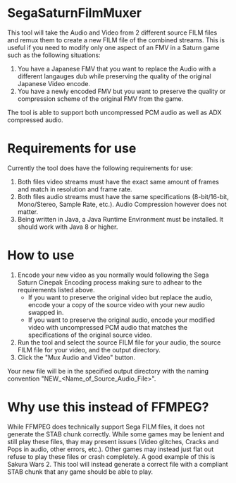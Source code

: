 # SegaSaturnFilmMuxer

This tool will take the Audio and Video from 2 different source FILM files and remux them to create a new FILM file of the combined streams. This is useful if you need to modify only one aspect of an FMV in a Saturn game such as the following situations:

1) You have a Japanese FMV that you want to replace the Audio with a different langauges dub while preserving the quality of the original Japanese Video encode.
2) You have a newly encoded FMV but you want to preserve the quality or compression scheme of the original FMV from the game.

The tool is able to support both uncompressed PCM audio as well as ADX compressed audio.

# Requirements for use

Currently the tool does have the following requirements for use:

1) Both files video streams must have the exact same amount of frames and match in resolution and frame rate.
2) Both files audio streams must have the same specifications (8-bit/16-bit, Mono/Stereo, Sample Rate, etc.). Audio Compression however does not matter.
3) Being written in Java, a Java Runtime Environment must be installed. It should work with Java 8 or higher.

# How to use

1) Encode your new video as you normally would following the Sega Saturn Cinepak Encoding process making sure to adhear to the requirements listed above.
    * If you want to preserve the original video but replace the audio, encode your a copy of the source video with your new audio swapped in.
    * If you want to preserve the original audio, encode your modified video with uncompressed PCM audio that matches the specifications of the original source video.
2) Run the tool and select the source FILM file for your audio, the source FILM file for your video, and the output directory.
3) Click the "Mux Audio and Video" button.

Your new file will be in the specified output directory with the naming convention "NEW_<Name_of_Source_Audio_File>".

# Why use this instead of FFMPEG?

While FFMPEG does technically support Sega FILM files, it does not generate the STAB chunk correctly. While some games may be lenient and still play these files, thay may present issues (Video glitches, Cracks and Pops in audio, other errors, etc.). Other games may instead just flat out refuse to play these files or crash completely. A good example of this is Sakura Wars 2. This tool will instead generate a correct file with a compliant STAB chunk that any game should be able to play.
